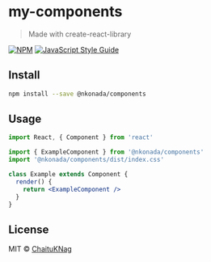 # my-components

> Made with create-react-library

[![NPM](https://img.shields.io/npm/v/@nkonada/components.svg)](https://www.npmjs.com/package/@nkonada/components) [![JavaScript Style Guide](https://img.shields.io/badge/code_style-standard-brightgreen.svg)](https://standardjs.com)

## Install

```bash
npm install --save @nkonada/components
```

## Usage

```jsx
import React, { Component } from 'react'

import { ExampleComponent } from '@nkonada/components'
import '@nkonada/components/dist/index.css'

class Example extends Component {
  render() {
    return <ExampleComponent />
  }
}
```

## License

MIT © [ChaituKNag](https://github.com/ChaituKNag)
